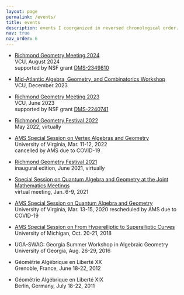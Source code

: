 ```yaml
---
layout: page
permalink: /events/
title: events
description: events I coorganized in reversed chronological order.
nav: true
nav_order: 6
---
```


- <a href='https://math.vcu.edu/rgm/'>Richmond Geometry Meeting 2024</a><br/>
  VCU, August 2024<br/>
  supported by NSF grant <a href='https://www.nsf.gov/awardsearch/showAward?AWD_ID=2349810'>DMS-2349810</a>

- <a href='https://www.maagc.info/richmond-2023'>Mid-Atlantic Algebra, Geometry, and Combinatorics Workshop</a><br/>
  VCU, December 2023

- <a href='https://sites.google.com/vcu.edu/gtmp/festival/rgm-2023?authuser=0'>Richmond Geometry Meeting 2023</a><br/>
  VCU, June 2023<br/>
  supported by NSF grant <a href='https://www.nsf.gov/awardsearch/showAward?AWD_ID=2240741'>DMS-2240741</a>

- <a href='https://sites.google.com/vcu.edu/gtmp/festival/rgf-2022?authuser=0'>Richmond Geometry Festival 2022</a><br/>
  May 2022, virtually

- <a href='http://www.ams.org/meetings/sectional/2290_program_ss9.html#title'>AMS Special Session on Vertex Algebras and Geometry</a><br/>
  University of Virginia, Mar. 11-12, 2022<br/>
  cancelled by AMS due to COVID-19

- <a href='https://sites.google.com/vcu.edu/gtmp/festival/rgf-2021?authuser=0'>Richmond Geometry Festival 2021</a><br/>
  inaugural edition, June 2021, virtually

- <a href='http://jointmathematicsmeetings.org/meetings/national/jmm2021/2247_program_ss23.html#title'>Special Session on Quantum Algebra and Geometry at the Joint Mathematics Meetings</a><br/>
  virtual meeting, Jan. 6-9, 2021

- <a href='http://www.ams.org/meetings/sectional/2273_program_ss24.html#title'>AMS Special Session on Quantum Algebra and Geometry</a><br/>
  University of Virginia, Mar. 13-15, 2020
  rescheduled by AMS due to COVID-19

- <a href='http://www.ams.org/meetings/sectional/2259_program_ss6.html#title'>AMS Special Session on From Hyperelliptic to Superelliptic Curves</a><br/>
  University of Michigan, Oct. 20-21, 2018

- UGA-SWAG: Georgia Summer Workshop in Algebraic Geometry<br/>
  University of Georgia, Aug. 26-29, 2016

- Géométrie Algébrique en Liberté XX<br/>
  Grenoble, France, June 18-22, 2012

- Géométrie Algébrique en Liberté XIX<br/>
  Berlin, Germany, July 18-22, 2011
